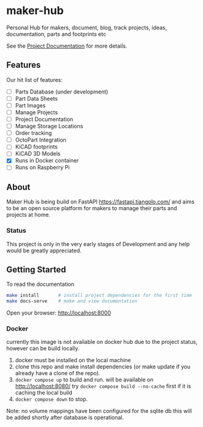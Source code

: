 # maker-hub

Personal Hub for makers, document, blog, track projects, ideas, documentation, parts and footprints etc

See the [Project Documentation](https://madeinoz67.github.io/maker-hub/) for more details.

## Features

Our hit list of features:

- [ ] Parts Database (under development)
- [ ] Part Data Sheets
- [ ] Part Images
- [ ] Manage Projects
- [ ] Project Documentation
- [ ] Manage Storage Locations
- [ ] Order tracking
- [ ] OctoPart Integration
- [ ] KiCAD footprints
- [ ] KiCAD 3D Models
- [X] Runs in Docker container
- [ ] Runs on Raspberry Pi

## About

Maker Hub is being build on FastAPI <https://fastapi.tiangolo.com/> and aims to be an open source platform for makers to manage their parts and projects at home.

### Status

This project is only in the very early stages of Development and any help would be greatly appreciated.

## Getting Started

To read the documentation

```bash
make install       # install project dependencies for the first time
make docs-serve    # make and view documentation
```

Open your browser: <http://localhost:8000>

### Docker

currently this image is not available on docker hub due to the project status, however can be build locally.

1. docker must be installed on the local machine
2. clone this repo and make install dependencies (or make update if you already have a clone of the repo).
3. `docker compose up` to build and run.  will be available on <http://localhost:8080/>  try `docker compose build --no-cache` first if it is caching the local build
4. `docker compose down` to stop.

Note:  no volume mappings have been configured for the sqlite db this will be added shortly after database is operational. 

